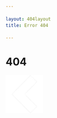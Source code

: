 ```yaml
---

layout: 404layout
title: Error 404

---
```


# 404

<div class="center-content">
    <a href="index.html" target="_blank" rel="noopener">
        <img src="/assets/icons/arrow.png" alt="back arrow" style="width: 20%;">
    </a>
</div>

